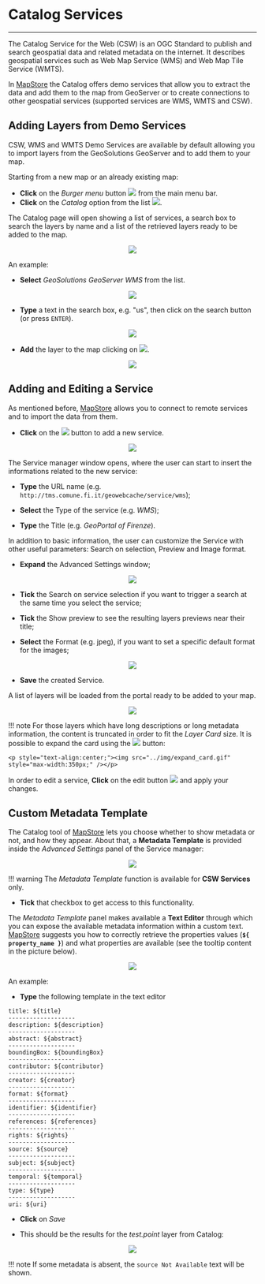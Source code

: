 # Catalog Services
******************

The Catalog Service for the Web (CSW) is an OGC Standard to publish and search geospatial data and related metadata on the internet. It describes geospatial services such as Web Map Service (WMS) and Web Map Tile Service (WMTS).

In [MapStore](https://mapstore.geo-solutions.it/mapstore/#/) the Catalog offers demo services that allow you to extract the data and add them to the map from GeoServer or to create connections to other geospatial services (supported services are WMS, WMTS and CSW).

Adding Layers from Demo Services
--------------------------------

CSW, WMS and WMTS Demo Services are available by default allowing you to import layers from the GeoSolutions GeoServer and to add them to your map.

Starting from a new map or an already existing map:

* **Click** on the *Burger menu* button <img src="../img/burger.jpg" style="max-width:25px;" /> from the main menu bar.
* **Click** on the *Catalog* option from the list <img src="../img/catalog-option.jpg" style="max-width:80px;" />.

The Catalog page will open showing a list of services, a search box to search the layers by name and a list of the retrieved layers ready to be added to the map.

<p style="text-align:center;"><img src="../img/catalog_panel.png" style="max-width:500px;" /></p>

An example:

* **Select** *GeoSolutions GeoServer WMS* from the list.

<p style="text-align:center;"><img src="../img/service_list.png" style="max-width:500px;" /></p>

* **Type** a text in the search box, e.g. "us", then click on the search button (or press `ENTER`).

<p style="text-align:center;"><img src="../img/catalog_search.png" style="max-width:500px;" /></p>

* **Add** the layer to the map clicking on <img src="../img/add_to_map_button.png" style="max-width:30px;" />.

<p style="text-align:center;"><img src="../img/added_layer.png" /></p>

Adding and Editing a Service
----------------------------

As mentioned before, [MapStore](https://mapstore.geo-solutions.it/mapstore/#/) allows you to connect to remote services and to import the data from them.

* **Click** on the <img src="../img/+.jpg" style="max-width:80px;" /> button to add a new service.

<p style="text-align:center;"><img src="../img/new_service.png" style="max-width:500px;" /></p>

The Service manager window opens, where the user can start to insert the informations related to the new service:

* **Type** the URL name (e.g. `http://tms.comune.fi.it/geowebcache/service/wms`);

* **Select** the Type of the service (e.g. *WMS*);

* **Type** the Title (e.g. *GeoPortal of Firenze*).

In addition to basic information, the user can customize the Service with other useful parameters: Search on selection, Preview and Image format.

* **Expand** the Advanced Settings window;

<p style="text-align:center;"><img src="../img/add-service.jpg" style="max-width:500px;" /></p>

* **Tick** the Search on service selection if you want to trigger a search at the same time you select the service;

* **Tick** the Show preview to see the resulting layers previews near their title;

* **Select** the Format (e.g. jpeg), if you want to set a specific default format for the images;

<p style="text-align:center;"><img src="../img/cat-adv-settings.jpg" style="max-width:500px;" /></p>

* **Save** the created Service.

A list of layers will be loaded from the portal ready to be added to your map.

<p style="text-align:center;"><img src="../img/catalog_firenze.png" style="max-width:500px;" /></p>

!!! note
    For those layers which have long descriptions or long metadata information, the content is truncated in order to fit the *Layer Card* size. It is possible to expand the card using the <img src="../img/expand_card_icon.png" style="max-width:30px;" /> button:

    <p style="text-align:center;"><img src="../img/expand_card.gif" style="max-width:350px;" /></p>

In order to edit a service, **Click** on the edit button <img src="../img/edit-service.jpg" style="max-width:80px;" /> and apply your changes.

Custom Metadata Template
------------------------

The Catalog tool of [MapStore](https://mapstore.geo-solutions.it/mapstore/#/) lets you choose whether to show metadata or not, and how they appear. About that, a **Metadata Template** is provided inside the *Advanced Settings* panel of the Service manager:

<p style="text-align:center;"><img src="../img/metadata.jpg" style="max-width:500px;" /></p>

!!! warning
    The *Metadata Template* function is available for **CSW Services** only.

* **Tick** that checkbox to get access to this functionality.

The *Metadata Template* panel makes available a **Text Editor** through which you can expose the available metadata information within a custom text. [MapStore](https://mapstore.geo-solutions.it/mapstore/#/) suggests you how to correctly retrieve the properties values (**`${ property_name }`**) and what properties are available (see the tooltip content in the picture below).

<p style="text-align:center;"><img src="../img/metadata-tooltip.jpg" style="max-width:500px;" /></p>

An example:

* **Type** the following template in the text editor

```
title: ${title}
-------------------
description: ${description}
-------------------
abstract: ${abstract}
-------------------
boundingBox: ${boundingBox}
-------------------
contributor: ${contributor}
-------------------
creator: ${creator}
-------------------
format: ${format}
-------------------
identifier: ${identifier}
-------------------
references: ${references}
-------------------
rights: ${rights}
-------------------
source: ${source}
-------------------
subject: ${subject}
-------------------
temporal: ${temporal}
-------------------
type: ${type}
-------------------
uri: ${uri}
```

* **Click** on *Save*

* This should be the results for the *test.point* layer from Catalog:

<p style="text-align:center;"><img src="../img/metadata-det.gif" /></p>

!!! note
    If some metadata is absent, the `source Not Available` text will be shown.
